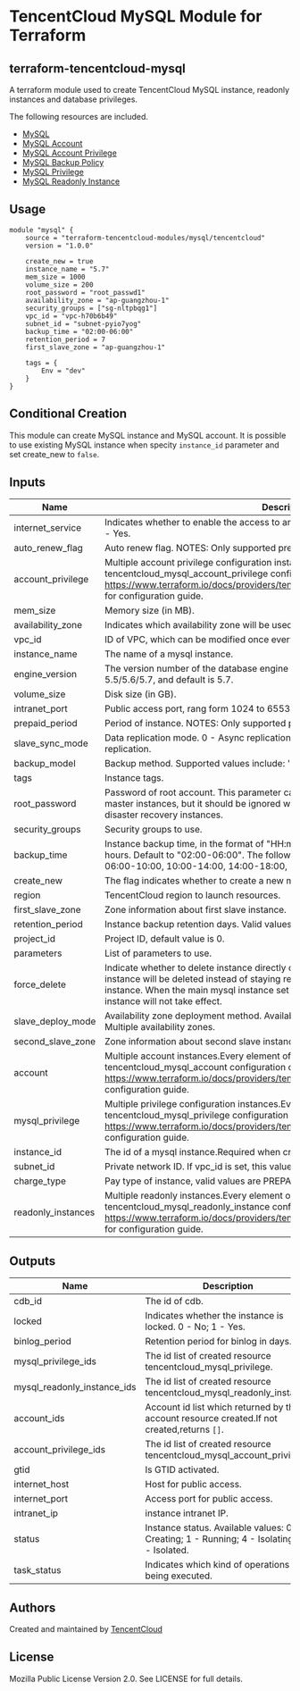# TencentCloud MySQL Module for Terraform

## terraform-tencentcloud-mysql

A terraform module used to create TencentCloud MySQL instance, readonly instances and database privileges.

The following resources are included.

* [MySQL](https://www.terraform.io/docs/providers/tencentcloud/r/mysql_instance.html)
* [MySQL Account](https://www.terraform.io/docs/providers/tencentcloud/r/mysql_account.html)
* [MySQL Account Privilege](https://www.terraform.io/docs/providers/tencentcloud/r/mysql_account_privilege.html)
* [MySQL Backup Policy](https://www.terraform.io/docs/providers/tencentcloud/r/mysql_backup_policy.html)
* [MySQL Privilege](https://www.terraform.io/docs/providers/tencentcloud/r/mysql_privilege.html)
* [MySQL Readonly Instance](https://www.terraform.io/docs/providers/tencentcloud/r/mysql_readonly_instance.html)

## Usage
```hcl
module "mysql" {
    source = "terraform-tencentcloud-modules/mysql/tencentcloud"
    version = "1.0.0"

    create_new = true
    instance_name = "5.7"
    mem_size = 1000
    volume_size = 200
    root_password = "root_passwd1"
    availability_zone = "ap-guangzhou-1"
    security_groups = ["sg-nltpbqg1"]
    vpc_id = "vpc-h70b6b49"
    subnet_id = "subnet-pyio7yog"
    backup_time = "02:00-06:00"
    retention_period = 7
    first_slave_zone = "ap-guangzhou-1"

    tags = {
        Env = "dev"
    }
}
```

## Conditional Creation

This module can create MySQL instance and MySQL account.
It is possible to use existing MySQL instance when specity `instance_id` parameter and set create_new to `false`.

## Inputs

| Name | Description | Type | Default | Required |
|------|-------------|:----:|:-----:|:-----:|
| internet_service | Indicates whether to enable the access to an instance from public network: 0 - No, 1 - Yes. | string | 0 | no 
| auto_renew_flag | Auto renew flag. NOTES: Only supported prepaid instance. | string | 0 | no 
| account_privilege | Multiple account privilege configuration instances.Every element of the list contains a tencentcloud_mysql_account_privilege configuration object.See https://www.terraform.io/docs/providers/tencentcloud/r/mysql_account_privilege.html for configuration guide. | list | [] | no 
| mem_size | Memory size (in MB). | string | 1000 | no 
| availability_zone | Indicates which availability zone will be used. | string |  | no 
| vpc_id | ID of VPC, which can be modified once every 24 hours and can't be removed. | string |  | no 
| instance_name | The name of a mysql instance. | string |  | no 
| engine_version | The version number of the database engine to use. Supported versions include 5.5/5.6/5.7, and default is 5.7. | string | 5.7 | no 
| volume_size | Disk size (in GB). | string | 200 | no 
| intranet_port | Public access port, rang form 1024 to 65535 and default value is 3306. | string | 3306 | no 
| prepaid_period | Period of instance. NOTES: Only supported prepaid instance. | string | 1 | no 
| slave_sync_mode | Data replication mode. 0 - Async replication; 1 - Semisync replication; 2 - Strongsync replication. | string | 0 | no 
| backup_model | Backup method. Supported values include: 'physical' - physical backup. | string | physical | no 
| tags | Instance tags. | map | {} | no 
| root_password | Password of root account. This parameter can be specified when you purchase master instances, but it should be ignored when you purchase read-only instances or disaster recovery instances. | string | password | no 
| security_groups | Security groups to use. | list | [] | no 
| backup_time |  Instance backup time, in the format of "HH:mm-HH:mm". Time setting interval is four hours. Default to "02:00-06:00". The following value can be supported: 02:00-06:00, 06:00-10:00, 10:00-14:00, 14:00-18:00, 18:00-22:00, and 22:00-02:00. | string | 02:00-06:00 | no 
| create_new | The flag indicates whether to create a new mysql instance. | bool | true | no 
| region | TencentCloud region to launch resources. | string |  | no 
| first_slave_zone | Zone information about first slave instance. | string |  | no 
| retention_period |  Instance backup retention days. Valid values: [7-730]. And default value is 7. | string | 7 | no 
| project_id | Project ID, default value is 0. | string | 0 | no 
| parameters | List of parameters to use. | map | {} | no 
| force_delete | Indicate whether to delete instance directly or not. Default is false. If set true, the instance will be deleted instead of staying recycle bin. Note: only works for PREPAID instance. When the main mysql instance set true, this para of the readonly mysql instance will not take effect. | bool | false | no 
| slave_deploy_mode | Availability zone deployment method. Available values: 0 - Single availability zone; 1 - Multiple availability zones. | string | 0 | no 
| second_slave_zone | Zone information about second slave instance. | string |  | no 
| account | Multiple account instances.Every element of the list contains a tencentcloud_mysql_account configuration object.See https://www.terraform.io/docs/providers/tencentcloud/r/mysql_account.html for configuration guide. | list | [] | no 
| mysql_privilege | Multiple privilege configuration instances.Every element of the list contains a tencentcloud_mysql_privilege configuration object.See https://www.terraform.io/docs/providers/tencentcloud/r/mysql_privilege.html for configuration guide. | list | [] | no 
| instance_id | The id of a mysql instance.Required when create_new is false | string |  | no 
| subnet_id | Private network ID. If vpc_id is set, this value is required. | string |  | no 
| charge_type | Pay type of instance, valid values are PREPAID, POSTPAID. Default is POSTPAID. | string | POSTPAID | no 
| readonly_instances | Multiple readonly instances.Every element of the list contains a tencentcloud_mysql_readonly_instance configuration object.See https://www.terraform.io/docs/providers/tencentcloud/r/mysql_readonly_instance.html for configuration guide. | list | [] | no 


## Outputs

| Name | Description |
|------|-------------|
| cdb_id | The id of cdb. |
| locked | Indicates whether the instance is locked. 0 - No; 1 - Yes. |
| binlog_period | Retention period for binlog in days. |
| mysql_privilege_ids | The id list of created resource tencentcloud_mysql_privilege. |
| mysql_readonly_instance_ids | The id list of created resource tencentcloud_mysql_readonly_instance |
| account_ids | Account id list which returned by the account resource created.If not created,returns `[]`. |
| account_privilege_ids | The id list of created resource tencentcloud_mysql_account_privilege. |
| gtid | Is GTID activated. |
| internet_host | Host for public access. |
| internet_port | Access port for public access. |
| intranet_ip | instance intranet IP. |
| status | Instance status. Available values: 0 - Creating; 1 - Running; 4 - Isolating; 5 - Isolated. |
| task_status | Indicates which kind of operations is being executed. |


## Authors

Created and maintained by [TencentCloud](https://github.com/tencentcloudstack/terraform-provider-tencentcloud)

## License

Mozilla Public License Version 2.0.
See LICENSE for full details.